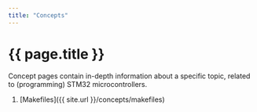 ```yaml
---
title: "Concepts"
---
```


# {{ page.title }}

Concept pages contain in-depth information about a specific topic, related to (programming) STM32 microcontrollers.

1. [Makefiles]({{ site.url }}/concepts/makefiles)
